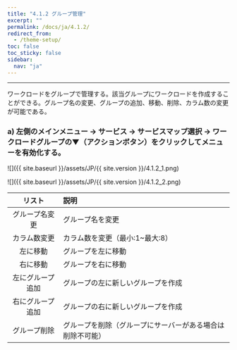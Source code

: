 ```yaml
---
title: "4.1.2 グループ管理"
excerpt: ""
permalink: /docs/ja/4.1.2/
redirect_from:
  - /theme-setup/
toc: false
toc_sticky: false
sidebar:
  nav: "ja"
---
```



---

ワークロードをグループで管理する。該当グループにワークロードを作成することができる。グループ名の変更、グループの追加、移動、削除、カラム数の変更が可能である。

### a\) 左側のメインメニュー → サービス → サービスマップ選択 → ワークロードグループの▼（アクションボタン）をクリックしてメニューを有効化する。
![]({{ site.baseurl }}/assets/JP/{{ site.version }}/4.1.2_1.png)

![]({{ site.baseurl }}/assets/JP/{{ site.version }}/4.1.2_2.png)

| リスト | 説明 |
| :---: | :--- |
| グループ名変更 | グループ名を変更 |
| カラム数変更 | カラム数を変更（最小:1~最大:8） |
| 左に移動 | グループを左に移動 |
| 右に移動 | グループを右に移動 |
| 左にグループ追加 | グループの左に新しいグループを作成 |
| 右にグループ追加 | グループの右に新しいグループを作成 |
| グループ削除 | グループを削除（グループにサーバーがある場合は削除不可能） |
